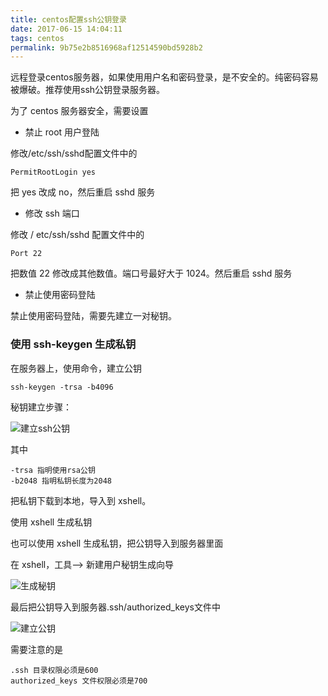 ```yaml
---
title: centos配置ssh公钥登录
date: 2017-06-15 14:04:11
tags: centos
permalink: 9b75e2b8516968af12514590bd5928b2
---
```

远程登录centos服务器，如果使用用户名和密码登录，是不安全的。纯密码容易被爆破。推荐使用ssh公钥登录服务器。

<!--more-->

为了 centos 服务器安全，需要设置

+ 禁止 root 用户登陆

修改/etc/ssh/sshd配置文件中的
```
PermitRootLogin yes
```
把 yes 改成 no，然后重启 sshd 服务

+ 修改 ssh 端口

修改 / etc/ssh/sshd 配置文件中的
```
Port 22
```
把数值 22 修改成其他数值。端口号最好大于 1024。然后重启 sshd 服务

+ 禁止使用密码登陆

禁止使用密码登陆，需要先建立一对秘钥。

### 使用 ssh-keygen 生成私钥

在服务器上，使用命令，建立公钥
```
ssh-keygen -trsa -b4096
```
秘钥建立步骤：

![建立ssh公钥](https://img.hysg.top/img/2018/09/29/b842dcc6.jpg)

其中
```
-trsa 指明使用rsa公钥
-b2048 指明私钥长度为2048
```
把私钥下载到本地，导入到 xshell。

使用 xshell 生成私钥

也可以使用 xshell 生成私钥，把公钥导入到服务器里面

在 xshell，工具–> 新建用户秘钥生成向导

![生成秘钥](https://img.hysg.top/img/2018/09/29/9702f5f1.jpg)

最后把公钥导入到服务器.ssh/authorized_keys文件中

![建立公钥](https://img.hysg.top/img/2018/09/29/b4b87ef2.jpg)

需要注意的是
```
.ssh 目录权限必须是600
authorized_keys 文件权限必须是700
```
